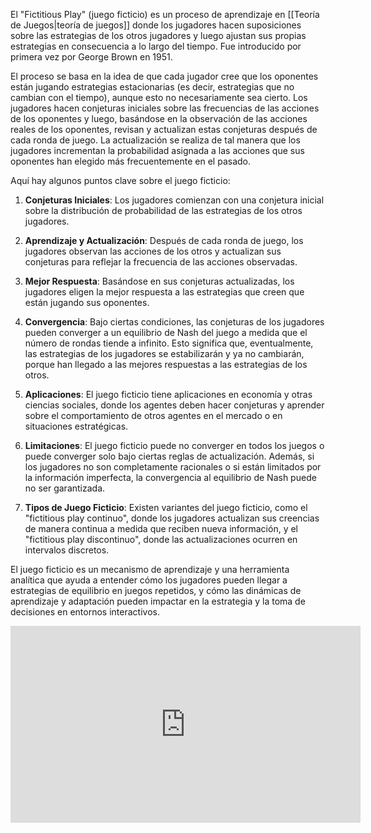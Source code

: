 El "Fictitious Play" (juego ficticio) es un proceso de aprendizaje en [[Teoría de Juegos|teoría de juegos]] donde los jugadores hacen suposiciones sobre las estrategias de los otros jugadores y luego ajustan sus propias estrategias en consecuencia a lo largo del tiempo. Fue introducido por primera vez por George Brown en 1951.

El proceso se basa en la idea de que cada jugador cree que los oponentes están jugando estrategias estacionarias (es decir, estrategias que no cambian con el tiempo), aunque esto no necesariamente sea cierto. Los jugadores hacen conjeturas iniciales sobre las frecuencias de las acciones de los oponentes y luego, basándose en la observación de las acciones reales de los oponentes, revisan y actualizan estas conjeturas después de cada ronda de juego. La actualización se realiza de tal manera que los jugadores incrementan la probabilidad asignada a las acciones que sus oponentes han elegido más frecuentemente en el pasado.

Aquí hay algunos puntos clave sobre el juego ficticio:

1. **Conjeturas Iniciales**: Los jugadores comienzan con una conjetura inicial sobre la distribución de probabilidad de las estrategias de los otros jugadores.
    
2. **Aprendizaje y Actualización**: Después de cada ronda de juego, los jugadores observan las acciones de los otros y actualizan sus conjeturas para reflejar la frecuencia de las acciones observadas.
    
3. **Mejor Respuesta**: Basándose en sus conjeturas actualizadas, los jugadores eligen la mejor respuesta a las estrategias que creen que están jugando sus oponentes.
    
4. **Convergencia**: Bajo ciertas condiciones, las conjeturas de los jugadores pueden converger a un equilibrio de Nash del juego a medida que el número de rondas tiende a infinito. Esto significa que, eventualmente, las estrategias de los jugadores se estabilizarán y ya no cambiarán, porque han llegado a las mejores respuestas a las estrategias de los otros.
    
5. **Aplicaciones**: El juego ficticio tiene aplicaciones en economía y otras ciencias sociales, donde los agentes deben hacer conjeturas y aprender sobre el comportamiento de otros agentes en el mercado o en situaciones estratégicas.
    
6. **Limitaciones**: El juego ficticio puede no converger en todos los juegos o puede converger solo bajo ciertas reglas de actualización. Además, si los jugadores no son completamente racionales o si están limitados por la información imperfecta, la convergencia al equilibrio de Nash puede no ser garantizada.
    
7. **Tipos de Juego Ficticio**: Existen variantes del juego ficticio, como el "fictitious play continuo", donde los jugadores actualizan sus creencias de manera continua a medida que reciben nueva información, y el "fictitious play discontinuo", donde las actualizaciones ocurren en intervalos discretos.
    

El juego ficticio es un mecanismo de aprendizaje y una herramienta analítica que ayuda a entender cómo los jugadores pueden llegar a estrategias de equilibrio en juegos repetidos, y cómo las dinámicas de aprendizaje y adaptación pueden impactar en la estrategia y la toma de decisiones en entornos interactivos.












<iframe width="560" height="315" src="https://www.youtube.com/embed/_XIdEr-wtJg?si=rZxsFHQcknl8StEI" title="YouTube video player" frameborder="0" allow="accelerometer; autoplay; clipboard-write; encrypted-media; gyroscope; picture-in-picture; web-share" allowfullscreen></iframe>
